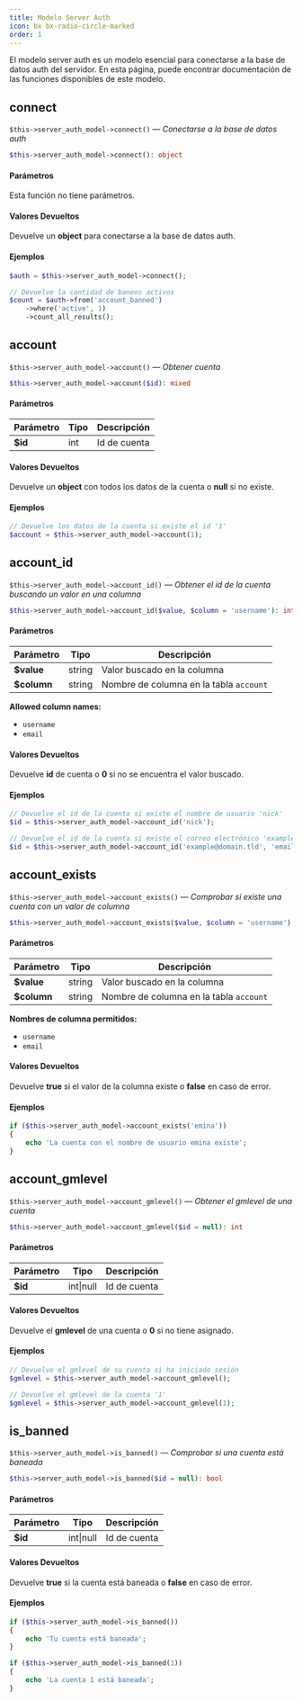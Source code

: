 ```yaml
---
title: Modelo Server Auth
icon: bx bx-radio-circle-marked
order: 1
---
```


El modelo server auth es un modelo esencial para conectarse a la base de datos auth del servidor. En esta página, puede encontrar documentación de las funciones disponibles de este modelo.

## connect

`$this->server_auth_model->connect()` — _Conectarse a la base de datos auth_

```php
$this->server_auth_model->connect(): object
```

#### Parámetros

Esta función no tiene parámetros.

#### Valores Devueltos

Devuelve un **object** para conectarse a la base de datos auth.

#### Ejemplos

```php
$auth = $this->server_auth_model->connect();

// Devuelve la cantidad de baneos activos
$count = $auth->from('account_banned')
    ->where('active', 1)
    ->count_all_results();
```

## account

`$this->server_auth_model->account()` — _Obtener cuenta_

```php
$this->server_auth_model->account($id): mixed
```

#### Parámetros

| Parámetro | Tipo | Descripción |
| ------- | ------- | ------- |
| **$id** | int | Id de cuenta |

#### Valores Devueltos

Devuelve un **object** con todos los datos de la cuenta o **null** si no existe.

#### Ejemplos

```php
// Devuelve los datos de la cuenta si existe el id '1'
$account = $this->server_auth_model->account(1);
```

## account_id

`$this->server_auth_model->account_id()` — _Obtener el id de la cuenta buscando un valor en una columna_

```php
$this->server_auth_model->account_id($value, $column = 'username'): int
```

#### Parámetros

| Parámetro | Tipo | Descripción |
| ------- | ------- | ------- |
| **$value** | string | Valor buscado en la columna |
| **$column** | string | Nombre de columna en la tabla `account` |

**Allowed column names:**

- `username`
- `email`

#### Valores Devueltos

Devuelve **id** de cuenta o **0** si no se encuentra el valor buscado.

#### Ejemplos

```php
// Devuelve el id de la cuenta si existe el nombre de usuario 'nick'
$id = $this->server_auth_model->account_id('nick');

// Devuelve el id de la cuenta si existe el correo electrónico 'example@domain.tld'
$id = $this->server_auth_model->account_id('example@domain.tld', 'email');
```

## account_exists

`$this->server_auth_model->account_exists()` — _Comprobar si existe una cuenta con un valor de columna_

```php
$this->server_auth_model->account_exists($value, $column = 'username'): bool
```

#### Parámetros

| Parámetro | Tipo | Descripción |
| ------- | ------- | ------- |
| **$value** | string | Valor buscado en la columna |
| **$column** | string | Nombre de columna en la tabla `account` |

**Nombres de columna permitidos:**

- `username`
- `email`

#### Valores Devueltos

Devuelve **true** si el valor de la columna existe o **false** en caso de error.

#### Ejemplos

```php
if ($this->server_auth_model->account_exists('emina'))
{
    echo 'La cuenta con el nombre de usuario emina existe';
}
```

## account_gmlevel

`$this->server_auth_model->account_gmlevel()` — _Obtener el gmlevel de una cuenta_

```php
$this->server_auth_model->account_gmlevel($id = null): int
```

#### Parámetros

| Parámetro | Tipo | Descripción |
| ------- | ------- | ------- |
| **$id** | int\|null | Id de cuenta |

#### Valores Devueltos

Devuelve el **gmlevel** de una cuenta o **0** si no tiene asignado.

#### Ejemplos

```php
// Devuelve el gmlevel de su cuenta si ha iniciado sesión
$gmlevel = $this->server_auth_model->account_gmlevel();

// Devuelve el gmlevel de la cuenta '1'
$gmlevel = $this->server_auth_model->account_gmlevel(1);
```

## is_banned

`$this->server_auth_model->is_banned()` — _Comprobar si una cuenta está baneada_

```php
$this->server_auth_model->is_banned($id = null): bool
```

#### Parámetros

| Parámetro | Tipo | Descripción |
| ------- | ------- | ------- |
| **$id** | int\|null | Id de cuenta |

#### Valores Devueltos

Devuelve **true** si la cuenta está baneada o **false** en caso de error.

#### Ejemplos

```php
if ($this->server_auth_model->is_banned())
{
    echo 'Tu cuenta está baneada';
}

if ($this->server_auth_model->is_banned(1))
{
    echo 'La cuenta 1 está baneada';
}
```
